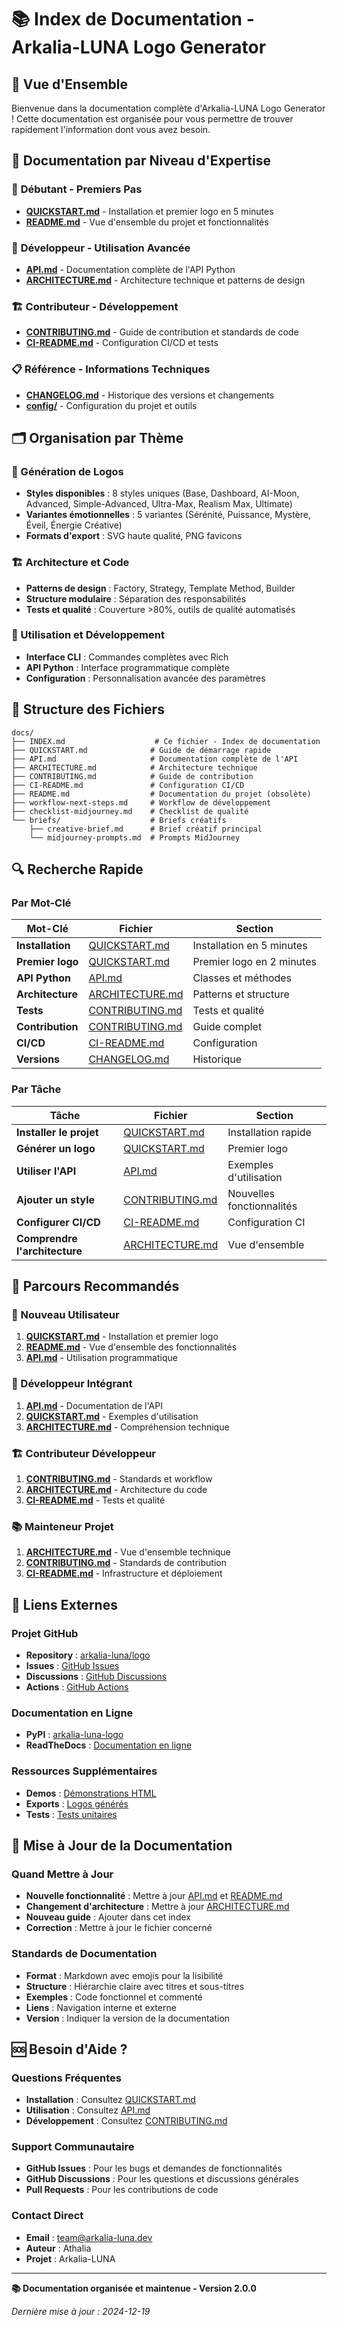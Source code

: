 # 📚 Index de Documentation - Arkalia-LUNA Logo Generator

## 🎯 **Vue d'Ensemble**

Bienvenue dans la documentation complète d'Arkalia-LUNA Logo Generator ! Cette documentation est organisée pour vous permettre de trouver rapidement l'information dont vous avez besoin.

## 📖 **Documentation par Niveau d'Expertise**

### 🚀 **Débutant - Premiers Pas**
- **[QUICKSTART.md](QUICKSTART.md)** - Installation et premier logo en 5 minutes
- **[README.md](../README.md)** - Vue d'ensemble du projet et fonctionnalités

### 🔧 **Développeur - Utilisation Avancée**
- **[API.md](API.md)** - Documentation complète de l'API Python
- **[ARCHITECTURE.md](ARCHITECTURE.md)** - Architecture technique et patterns de design

### 🏗️ **Contributeur - Développement**
- **[CONTRIBUTING.md](CONTRIBUTING.md)** - Guide de contribution et standards de code
- **[CI-README.md](CI-README.md)** - Configuration CI/CD et tests

### 📋 **Référence - Informations Techniques**
- **[CHANGELOG.md](../CHANGELOG.md)** - Historique des versions et changements
- **[config/](../config/)** - Configuration du projet et outils

## 🗂️ **Organisation par Thème**

### **🎨 Génération de Logos**
- **Styles disponibles** : 8 styles uniques (Base, Dashboard, AI-Moon, Advanced, Simple-Advanced, Ultra-Max, Realism Max, Ultimate)
- **Variantes émotionnelles** : 5 variantes (Sérénité, Puissance, Mystère, Éveil, Énergie Créative)
- **Formats d'export** : SVG haute qualité, PNG favicons

### **🏗️ Architecture et Code**
- **Patterns de design** : Factory, Strategy, Template Method, Builder
- **Structure modulaire** : Séparation des responsabilités
- **Tests et qualité** : Couverture >80%, outils de qualité automatisés

### **🚀 Utilisation et Développement**
- **Interface CLI** : Commandes complètes avec Rich
- **API Python** : Interface programmatique complète
- **Configuration** : Personnalisation avancée des paramètres

## 📁 **Structure des Fichiers**

```
docs/
├── INDEX.md                    # Ce fichier - Index de documentation
├── QUICKSTART.md              # Guide de démarrage rapide
├── API.md                     # Documentation complète de l'API
├── ARCHITECTURE.md            # Architecture technique
├── CONTRIBUTING.md            # Guide de contribution
├── CI-README.md               # Configuration CI/CD
├── README.md                  # Documentation du projet (obsolète)
├── workflow-next-steps.md     # Workflow de développement
├── checklist-midjourney.md    # Checklist de qualité
└── briefs/                    # Briefs créatifs
    ├── creative-brief.md      # Brief créatif principal
    └── midjourney-prompts.md  # Prompts MidJourney
```

## 🔍 **Recherche Rapide**

### **Par Mot-Clé**

| Mot-Clé | Fichier | Section |
|---------|---------|---------|
| **Installation** | [QUICKSTART.md](QUICKSTART.md) | Installation en 5 minutes |
| **Premier logo** | [QUICKSTART.md](QUICKSTART.md) | Premier logo en 2 minutes |
| **API Python** | [API.md](API.md) | Classes et méthodes |
| **Architecture** | [ARCHITECTURE.md](ARCHITECTURE.md) | Patterns et structure |
| **Tests** | [CONTRIBUTING.md](CONTRIBUTING.md) | Tests et qualité |
| **Contribution** | [CONTRIBUTING.md](CONTRIBUTING.md) | Guide complet |
| **CI/CD** | [CI-README.md](CI-README.md) | Configuration |
| **Versions** | [CHANGELOG.md](../CHANGELOG.md) | Historique |

### **Par Tâche**

| Tâche | Fichier | Section |
|-------|---------|---------|
| **Installer le projet** | [QUICKSTART.md](QUICKSTART.md) | Installation rapide |
| **Générer un logo** | [QUICKSTART.md](QUICKSTART.md) | Premier logo |
| **Utiliser l'API** | [API.md](API.md) | Exemples d'utilisation |
| **Ajouter un style** | [CONTRIBUTING.md](CONTRIBUTING.md) | Nouvelles fonctionnalités |
| **Configurer CI/CD** | [CI-README.md](CI-README.md) | Configuration CI |
| **Comprendre l'architecture** | [ARCHITECTURE.md](ARCHITECTURE.md) | Vue d'ensemble |

## 🎯 **Parcours Recommandés**

### **🚀 Nouveau Utilisateur**
1. **[QUICKSTART.md](QUICKSTART.md)** - Installation et premier logo
2. **[README.md](../README.md)** - Vue d'ensemble des fonctionnalités
3. **[API.md](API.md)** - Utilisation programmatique

### **🔧 Développeur Intégrant**
1. **[API.md](API.md)** - Documentation de l'API
2. **[QUICKSTART.md](QUICKSTART.md)** - Exemples d'utilisation
3. **[ARCHITECTURE.md](ARCHITECTURE.md)** - Compréhension technique

### **🏗️ Contributeur Développeur**
1. **[CONTRIBUTING.md](CONTRIBUTING.md)** - Standards et workflow
2. **[ARCHITECTURE.md](ARCHITECTURE.md)** - Architecture du code
3. **[CI-README.md](CI-README.md)** - Tests et qualité

### **📚 Mainteneur Projet**
1. **[ARCHITECTURE.md](ARCHITECTURE.md)** - Vue d'ensemble technique
2. **[CONTRIBUTING.md](CONTRIBUTING.md)** - Standards de contribution
3. **[CI-README.md](CI-README.md)** - Infrastructure et déploiement

## 🔗 **Liens Externes**

### **Projet GitHub**
- **Repository** : [arkalia-luna/logo](https://github.com/arkalia-luna/logo)
- **Issues** : [GitHub Issues](https://github.com/arkalia-luna/logo/issues)
- **Discussions** : [GitHub Discussions](https://github.com/arkalia-luna/logo/discussions)
- **Actions** : [GitHub Actions](https://github.com/arkalia-luna/logo/actions)

### **Documentation en Ligne**
- **PyPI** : [arkalia-luna-logo](https://pypi.org/project/arkalia-luna-logo/)
- **ReadTheDocs** : [Documentation en ligne](https://arkalia-luna-logo.readthedocs.io/)

### **Ressources Supplémentaires**
- **Demos** : [Démonstrations HTML](../demos/)
- **Exports** : [Logos générés](../exports/)
- **Tests** : [Tests unitaires](../tests/)

## 📝 **Mise à Jour de la Documentation**

### **Quand Mettre à Jour**
- **Nouvelle fonctionnalité** : Mettre à jour [API.md](API.md) et [README.md](../README.md)
- **Changement d'architecture** : Mettre à jour [ARCHITECTURE.md](ARCHITECTURE.md)
- **Nouveau guide** : Ajouter dans cet index
- **Correction** : Mettre à jour le fichier concerné

### **Standards de Documentation**
- **Format** : Markdown avec emojis pour la lisibilité
- **Structure** : Hiérarchie claire avec titres et sous-titres
- **Exemples** : Code fonctionnel et commenté
- **Liens** : Navigation interne et externe
- **Version** : Indiquer la version de la documentation

## 🆘 **Besoin d'Aide ?**

### **Questions Fréquentes**
- **Installation** : Consultez [QUICKSTART.md](QUICKSTART.md)
- **Utilisation** : Consultez [API.md](API.md)
- **Développement** : Consultez [CONTRIBUTING.md](CONTRIBUTING.md)

### **Support Communautaire**
- **GitHub Issues** : Pour les bugs et demandes de fonctionnalités
- **GitHub Discussions** : Pour les questions et discussions générales
- **Pull Requests** : Pour les contributions de code

### **Contact Direct**
- **Email** : team@arkalia-luna.dev
- **Auteur** : Athalia
- **Projet** : Arkalia-LUNA

---

**📚 Documentation organisée et maintenue - Version 2.0.0**

*Dernière mise à jour : 2024-12-19*
